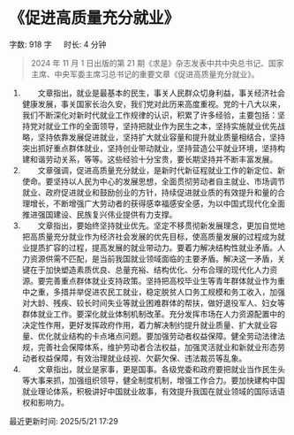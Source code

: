 # 《促进高质量充分就业》[](https://sakib.local/政治理论/求是/促进高质量充分就业.html#《促进高质量充分就业》)

 字数: 918 字   时长: 4 分钟

> 2024 年 11 月 1 日出版的第 21 期《求是》杂志发表中共中央总书记、国家主席、中央军委主席习总书记的重要文章《促进高质量充分就业》。

1.   文章指出，就业是最基本的民生，事关人民群众切身利益，事关经济社会健康发展，事关国家长治久安，我们党对此历来高度重视。党的十八大以来，我们不断深化对新时代就业工作规律的认识，积累了许多经验，主要包括：坚持党对就业工作的全面领导，坚持把就业作为民生之本，坚持实施就业优先战略，坚持依靠发展促进就业，坚持扩大就业容量和提升就业质量相结合，坚持突出抓好重点群体就业，坚持创业带动就业，坚持营造公平就业环境，坚持构建和谐劳动关系，等等。这些经验十分宝贵，要长期坚持并不断丰富发展。
2.   文章强调，促进高质量充分就业，是新时代新征程就业工作的新定位、新使命。要坚持以人民为中心的发展思想，全面贯彻劳动者自主就业、市场调节就业、政府促进就业和鼓励创业的方针，持续促进就业质的有效提升和量的合理增长，不断增强广大劳动者的获得感幸福感安全感，为以中国式现代化全面推进强国建设、民族复兴伟业提供有力支撑。
3.   文章指出，要始终坚持就业优先。坚定不移贯彻新发展理念，更加自觉地把高质量充分就业作为经济社会发展的优先目标，使高质量发展的过程成为就业提质扩容的过程，提高发展的就业带动力。要着力解决结构性就业矛盾。人力资源供需不匹配，是当前我国就业领域面临的主要矛盾。解决这一矛盾，关键在于加快塑造素质优良、总量充裕、结构优化、分布合理的现代化人力资源。要完善重点群体就业支持政策。坚持把高校毕业生等青年群体就业作为重中之重，多措并举促进农民工就业，稳定脱贫人口务工规模和务工收入，加强对大龄、残疾、较长时间失业等就业困难群体的帮扶，做好退役军人、妇女等群体就业工作。要深化就业体制机制改革。充分发挥市场在人力资源配置中的决定性作用，更好发挥政府作用，着力解决制约提升就业质量、扩大就业容量、优化就业结构的卡点堵点问题。要加强劳动者权益保障。健全劳动法律法规，完善社会保障体系，维护劳动者合法权益，加强灵活就业和新就业形态劳动者权益保障，有效治理就业歧视、欠薪欠保、违法裁员等乱象。
4.   文章指出，就业是家事，更是国事。各级党委和政府要把就业当作民生头等大事来抓，加强组织领导，健全制度机制，增强工作合力。要加快建构中国就业理论体系，积极讲好中国就业故事，有效提升我国在就业领域的国际话语权和影响力。

最近更新时间: 2025/5/21 17:29
